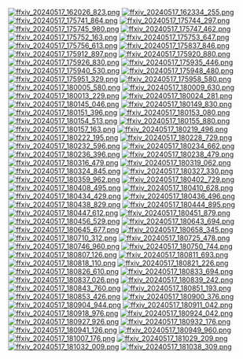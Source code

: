 [![ffxiv_20240517_162026_823.png](./image_j_thumb/ffxiv_20240517_162026_823.png.thumb.jpg)](./image_j/ffxiv_20240517_162026_823.png) 
[![ffxiv_20240517_162334_255.png](./image_j_thumb/ffxiv_20240517_162334_255.png.thumb.jpg)](./image_j/ffxiv_20240517_162334_255.png) 
[![ffxiv_20240517_175741_864.png](./image_j_thumb/ffxiv_20240517_175741_864.png.thumb.jpg)](./image_j/ffxiv_20240517_175741_864.png) 
[![ffxiv_20240517_175744_297.png](./image_j_thumb/ffxiv_20240517_175744_297.png.thumb.jpg)](./image_j/ffxiv_20240517_175744_297.png) 
[![ffxiv_20240517_175745_980.png](./image_j_thumb/ffxiv_20240517_175745_980.png.thumb.jpg)](./image_j/ffxiv_20240517_175745_980.png) 
[![ffxiv_20240517_175747_462.png](./image_j_thumb/ffxiv_20240517_175747_462.png.thumb.jpg)](./image_j/ffxiv_20240517_175747_462.png) 
[![ffxiv_20240517_175752_163.png](./image_j_thumb/ffxiv_20240517_175752_163.png.thumb.jpg)](./image_j/ffxiv_20240517_175752_163.png) 
[![ffxiv_20240517_175753_647.png](./image_j_thumb/ffxiv_20240517_175753_647.png.thumb.jpg)](./image_j/ffxiv_20240517_175753_647.png) 
[![ffxiv_20240517_175756_613.png](./image_j_thumb/ffxiv_20240517_175756_613.png.thumb.jpg)](./image_j/ffxiv_20240517_175756_613.png) 
[![ffxiv_20240517_175837_846.png](./image_j_thumb/ffxiv_20240517_175837_846.png.thumb.jpg)](./image_j/ffxiv_20240517_175837_846.png) 
[![ffxiv_20240517_175912_897.png](./image_j_thumb/ffxiv_20240517_175912_897.png.thumb.jpg)](./image_j/ffxiv_20240517_175912_897.png) 
[![ffxiv_20240517_175920_880.png](./image_j_thumb/ffxiv_20240517_175920_880.png.thumb.jpg)](./image_j/ffxiv_20240517_175920_880.png) 
[![ffxiv_20240517_175926_830.png](./image_j_thumb/ffxiv_20240517_175926_830.png.thumb.jpg)](./image_j/ffxiv_20240517_175926_830.png) 
[![ffxiv_20240517_175935_446.png](./image_j_thumb/ffxiv_20240517_175935_446.png.thumb.jpg)](./image_j/ffxiv_20240517_175935_446.png) 
[![ffxiv_20240517_175940_530.png](./image_j_thumb/ffxiv_20240517_175940_530.png.thumb.jpg)](./image_j/ffxiv_20240517_175940_530.png) 
[![ffxiv_20240517_175948_480.png](./image_j_thumb/ffxiv_20240517_175948_480.png.thumb.jpg)](./image_j/ffxiv_20240517_175948_480.png) 
[![ffxiv_20240517_175951_329.png](./image_j_thumb/ffxiv_20240517_175951_329.png.thumb.jpg)](./image_j/ffxiv_20240517_175951_329.png) 
[![ffxiv_20240517_175958_580.png](./image_j_thumb/ffxiv_20240517_175958_580.png.thumb.jpg)](./image_j/ffxiv_20240517_175958_580.png) 
[![ffxiv_20240517_180005_580.png](./image_j_thumb/ffxiv_20240517_180005_580.png.thumb.jpg)](./image_j/ffxiv_20240517_180005_580.png) 
[![ffxiv_20240517_180009_630.png](./image_j_thumb/ffxiv_20240517_180009_630.png.thumb.jpg)](./image_j/ffxiv_20240517_180009_630.png) 
[![ffxiv_20240517_180013_229.png](./image_j_thumb/ffxiv_20240517_180013_229.png.thumb.jpg)](./image_j/ffxiv_20240517_180013_229.png) 
[![ffxiv_20240517_180024_281.png](./image_j_thumb/ffxiv_20240517_180024_281.png.thumb.jpg)](./image_j/ffxiv_20240517_180024_281.png) 
[![ffxiv_20240517_180145_046.png](./image_j_thumb/ffxiv_20240517_180145_046.png.thumb.jpg)](./image_j/ffxiv_20240517_180145_046.png) 
[![ffxiv_20240517_180149_830.png](./image_j_thumb/ffxiv_20240517_180149_830.png.thumb.jpg)](./image_j/ffxiv_20240517_180149_830.png) 
[![ffxiv_20240517_180151_396.png](./image_j_thumb/ffxiv_20240517_180151_396.png.thumb.jpg)](./image_j/ffxiv_20240517_180151_396.png) 
[![ffxiv_20240517_180153_080.png](./image_j_thumb/ffxiv_20240517_180153_080.png.thumb.jpg)](./image_j/ffxiv_20240517_180153_080.png) 
[![ffxiv_20240517_180154_513.png](./image_j_thumb/ffxiv_20240517_180154_513.png.thumb.jpg)](./image_j/ffxiv_20240517_180154_513.png) 
[![ffxiv_20240517_180155_880.png](./image_j_thumb/ffxiv_20240517_180155_880.png.thumb.jpg)](./image_j/ffxiv_20240517_180155_880.png) 
[![ffxiv_20240517_180157_163.png](./image_j_thumb/ffxiv_20240517_180157_163.png.thumb.jpg)](./image_j/ffxiv_20240517_180157_163.png) 
[![ffxiv_20240517_180219_496.png](./image_j_thumb/ffxiv_20240517_180219_496.png.thumb.jpg)](./image_j/ffxiv_20240517_180219_496.png) 
[![ffxiv_20240517_180222_195.png](./image_j_thumb/ffxiv_20240517_180222_195.png.thumb.jpg)](./image_j/ffxiv_20240517_180222_195.png) 
[![ffxiv_20240517_180228_729.png](./image_j_thumb/ffxiv_20240517_180228_729.png.thumb.jpg)](./image_j/ffxiv_20240517_180228_729.png) 
[![ffxiv_20240517_180232_596.png](./image_j_thumb/ffxiv_20240517_180232_596.png.thumb.jpg)](./image_j/ffxiv_20240517_180232_596.png) 
[![ffxiv_20240517_180234_662.png](./image_j_thumb/ffxiv_20240517_180234_662.png.thumb.jpg)](./image_j/ffxiv_20240517_180234_662.png) 
[![ffxiv_20240517_180236_396.png](./image_j_thumb/ffxiv_20240517_180236_396.png.thumb.jpg)](./image_j/ffxiv_20240517_180236_396.png) 
[![ffxiv_20240517_180238_479.png](./image_j_thumb/ffxiv_20240517_180238_479.png.thumb.jpg)](./image_j/ffxiv_20240517_180238_479.png) 
[![ffxiv_20240517_180316_479.png](./image_j_thumb/ffxiv_20240517_180316_479.png.thumb.jpg)](./image_j/ffxiv_20240517_180316_479.png) 
[![ffxiv_20240517_180319_062.png](./image_j_thumb/ffxiv_20240517_180319_062.png.thumb.jpg)](./image_j/ffxiv_20240517_180319_062.png) 
[![ffxiv_20240517_180324_845.png](./image_j_thumb/ffxiv_20240517_180324_845.png.thumb.jpg)](./image_j/ffxiv_20240517_180324_845.png) 
[![ffxiv_20240517_180327_330.png](./image_j_thumb/ffxiv_20240517_180327_330.png.thumb.jpg)](./image_j/ffxiv_20240517_180327_330.png) 
[![ffxiv_20240517_180359_962.png](./image_j_thumb/ffxiv_20240517_180359_962.png.thumb.jpg)](./image_j/ffxiv_20240517_180359_962.png) 
[![ffxiv_20240517_180402_729.png](./image_j_thumb/ffxiv_20240517_180402_729.png.thumb.jpg)](./image_j/ffxiv_20240517_180402_729.png) 
[![ffxiv_20240517_180408_495.png](./image_j_thumb/ffxiv_20240517_180408_495.png.thumb.jpg)](./image_j/ffxiv_20240517_180408_495.png) 
[![ffxiv_20240517_180410_628.png](./image_j_thumb/ffxiv_20240517_180410_628.png.thumb.jpg)](./image_j/ffxiv_20240517_180410_628.png) 
[![ffxiv_20240517_180434_429.png](./image_j_thumb/ffxiv_20240517_180434_429.png.thumb.jpg)](./image_j/ffxiv_20240517_180434_429.png) 
[![ffxiv_20240517_180436_496.png](./image_j_thumb/ffxiv_20240517_180436_496.png.thumb.jpg)](./image_j/ffxiv_20240517_180436_496.png) 
[![ffxiv_20240517_180438_829.png](./image_j_thumb/ffxiv_20240517_180438_829.png.thumb.jpg)](./image_j/ffxiv_20240517_180438_829.png) 
[![ffxiv_20240517_180444_895.png](./image_j_thumb/ffxiv_20240517_180444_895.png.thumb.jpg)](./image_j/ffxiv_20240517_180444_895.png) 
[![ffxiv_20240517_180447_612.png](./image_j_thumb/ffxiv_20240517_180447_612.png.thumb.jpg)](./image_j/ffxiv_20240517_180447_612.png) 
[![ffxiv_20240517_180451_879.png](./image_j_thumb/ffxiv_20240517_180451_879.png.thumb.jpg)](./image_j/ffxiv_20240517_180451_879.png) 
[![ffxiv_20240517_180456_529.png](./image_j_thumb/ffxiv_20240517_180456_529.png.thumb.jpg)](./image_j/ffxiv_20240517_180456_529.png) 
[![ffxiv_20240517_180643_694.png](./image_j_thumb/ffxiv_20240517_180643_694.png.thumb.jpg)](./image_j/ffxiv_20240517_180643_694.png) 
[![ffxiv_20240517_180645_677.png](./image_j_thumb/ffxiv_20240517_180645_677.png.thumb.jpg)](./image_j/ffxiv_20240517_180645_677.png) 
[![ffxiv_20240517_180658_345.png](./image_j_thumb/ffxiv_20240517_180658_345.png.thumb.jpg)](./image_j/ffxiv_20240517_180658_345.png) 
[![ffxiv_20240517_180710_312.png](./image_j_thumb/ffxiv_20240517_180710_312.png.thumb.jpg)](./image_j/ffxiv_20240517_180710_312.png) 
[![ffxiv_20240517_180725_478.png](./image_j_thumb/ffxiv_20240517_180725_478.png.thumb.jpg)](./image_j/ffxiv_20240517_180725_478.png) 
[![ffxiv_20240517_180746_960.png](./image_j_thumb/ffxiv_20240517_180746_960.png.thumb.jpg)](./image_j/ffxiv_20240517_180746_960.png) 
[![ffxiv_20240517_180750_744.png](./image_j_thumb/ffxiv_20240517_180750_744.png.thumb.jpg)](./image_j/ffxiv_20240517_180750_744.png) 
[![ffxiv_20240517_180807_126.png](./image_j_thumb/ffxiv_20240517_180807_126.png.thumb.jpg)](./image_j/ffxiv_20240517_180807_126.png) 
[![ffxiv_20240517_180811_693.png](./image_j_thumb/ffxiv_20240517_180811_693.png.thumb.jpg)](./image_j/ffxiv_20240517_180811_693.png) 
[![ffxiv_20240517_180818_110.png](./image_j_thumb/ffxiv_20240517_180818_110.png.thumb.jpg)](./image_j/ffxiv_20240517_180818_110.png) 
[![ffxiv_20240517_180821_226.png](./image_j_thumb/ffxiv_20240517_180821_226.png.thumb.jpg)](./image_j/ffxiv_20240517_180821_226.png) 
[![ffxiv_20240517_180826_610.png](./image_j_thumb/ffxiv_20240517_180826_610.png.thumb.jpg)](./image_j/ffxiv_20240517_180826_610.png) 
[![ffxiv_20240517_180833_694.png](./image_j_thumb/ffxiv_20240517_180833_694.png.thumb.jpg)](./image_j/ffxiv_20240517_180833_694.png) 
[![ffxiv_20240517_180837_026.png](./image_j_thumb/ffxiv_20240517_180837_026.png.thumb.jpg)](./image_j/ffxiv_20240517_180837_026.png) 
[![ffxiv_20240517_180839_242.png](./image_j_thumb/ffxiv_20240517_180839_242.png.thumb.jpg)](./image_j/ffxiv_20240517_180839_242.png) 
[![ffxiv_20240517_180843_760.png](./image_j_thumb/ffxiv_20240517_180843_760.png.thumb.jpg)](./image_j/ffxiv_20240517_180843_760.png) 
[![ffxiv_20240517_180851_193.png](./image_j_thumb/ffxiv_20240517_180851_193.png.thumb.jpg)](./image_j/ffxiv_20240517_180851_193.png) 
[![ffxiv_20240517_180853_426.png](./image_j_thumb/ffxiv_20240517_180853_426.png.thumb.jpg)](./image_j/ffxiv_20240517_180853_426.png) 
[![ffxiv_20240517_180900_376.png](./image_j_thumb/ffxiv_20240517_180900_376.png.thumb.jpg)](./image_j/ffxiv_20240517_180900_376.png) 
[![ffxiv_20240517_180904_944.png](./image_j_thumb/ffxiv_20240517_180904_944.png.thumb.jpg)](./image_j/ffxiv_20240517_180904_944.png) 
[![ffxiv_20240517_180911_042.png](./image_j_thumb/ffxiv_20240517_180911_042.png.thumb.jpg)](./image_j/ffxiv_20240517_180911_042.png) 
[![ffxiv_20240517_180918_976.png](./image_j_thumb/ffxiv_20240517_180918_976.png.thumb.jpg)](./image_j/ffxiv_20240517_180918_976.png) 
[![ffxiv_20240517_180924_042.png](./image_j_thumb/ffxiv_20240517_180924_042.png.thumb.jpg)](./image_j/ffxiv_20240517_180924_042.png) 
[![ffxiv_20240517_180927_926.png](./image_j_thumb/ffxiv_20240517_180927_926.png.thumb.jpg)](./image_j/ffxiv_20240517_180927_926.png) 
[![ffxiv_20240517_180932_176.png](./image_j_thumb/ffxiv_20240517_180932_176.png.thumb.jpg)](./image_j/ffxiv_20240517_180932_176.png) 
[![ffxiv_20240517_180941_126.png](./image_j_thumb/ffxiv_20240517_180941_126.png.thumb.jpg)](./image_j/ffxiv_20240517_180941_126.png) 
[![ffxiv_20240517_180949_960.png](./image_j_thumb/ffxiv_20240517_180949_960.png.thumb.jpg)](./image_j/ffxiv_20240517_180949_960.png) 
[![ffxiv_20240517_181007_176.png](./image_j_thumb/ffxiv_20240517_181007_176.png.thumb.jpg)](./image_j/ffxiv_20240517_181007_176.png) 
[![ffxiv_20240517_181029_209.png](./image_j_thumb/ffxiv_20240517_181029_209.png.thumb.jpg)](./image_j/ffxiv_20240517_181029_209.png) 
[![ffxiv_20240517_181032_009.png](./image_j_thumb/ffxiv_20240517_181032_009.png.thumb.jpg)](./image_j/ffxiv_20240517_181032_009.png) 
[![ffxiv_20240517_181038_309.png](./image_j_thumb/ffxiv_20240517_181038_309.png.thumb.jpg)](./image_j/ffxiv_20240517_181038_309.png) 
